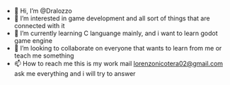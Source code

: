 - 👋 Hi, I’m @Dralozzo
- 👀 I’m interested in game development and all sort of things that are connected with it
- 🌱 I’m currently learning C languange mainly, and i want to learn godot game engine
- 💞️ I’m looking to collaborate on everyone that wants to learn from me or teach me something
- 📫 How to reach me this is my work mail lorenzonicotera02@gmail.com ask me everything and i will try to answer
<!---
Dralozzo/Dralozzo is a ✨ special ✨ repository because its `README.md` (this file) appears on your GitHub profile.
You can click the Preview link to take a look at your changes.
--->
